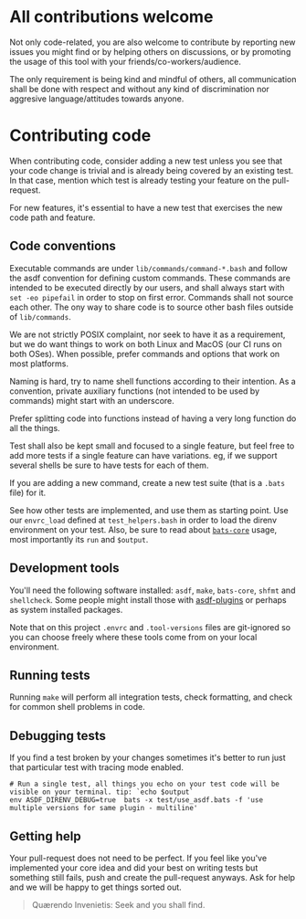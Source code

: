 # All contributions welcome

Not only code-related, you are also welcome to contribute by reporting new
issues you might find or by helping others on discussions, or by promoting
the usage of this tool with your friends/co-workers/audience.

The only requirement is being kind and mindful of others, all communication
shall be done with respect and without any kind of discrimination nor aggresive
language/attitudes towards anyone.

# Contributing code

When contributing code, consider adding a new test unless you see that your code
change is trivial and is already being covered by an existing test.
In that case, mention which test is already testing your feature on the pull-request.

For new features, it's essential to have a new test that exercises the new code path
and feature.

## Code conventions

Executable commands are under `lib/commands/command-*.bash` and follow the asdf
convention for defining custom commands. These commands are intended to be
executed directly by our users, and shall always start with `set -eo pipefail`
in order to stop on first error. Commands shall not source each other. The ony
way to share code is to source other bash files outside of `lib/commands`.


We are not strictly POSIX complaint, nor seek to have it as a requirement, but
we do want things to work on both Linux and MacOS (our CI runs on both OSes).
When possible, prefer commands and options that work on most platforms.


Naming is hard, try to name shell functions according to their intention.
As a convention, private auxiliary functions (not intended to be used by commands)
might start with an underscore.


Prefer splitting code into functions instead of having a very long function do all the things.

Test shall also be kept small and focused to a single feature, but feel free to add
more tests if a single feature can have variations. eg, if we support several shells
be sure to have tests for each of them.

If you are adding a new command, create a new test suite (that is a `.bats` file) for it.

See how other tests are implemented, and use them as starting point. Use our `envrc_load`
defined at `test_helpers.bash` in order to load the direnv environment on your test.
Also, be sure to read about [`bats-core`](https://github.com/bats-core/bats-core) usage, most importantly its `run` and `$output`.

## Development tools

You'll need the following software installed: `asdf`, `make`, `bats-core`, `shfmt` and `shellcheck`.
Some people might install those with [asdf-plugins](https://github.com/asdf-vm/asdf-plugins) or perhaps as system installed packages.

Note that on this project `.envrc` and `.tool-versions` files are git-ignored so you can choose
freely where these tools come from on your local environment.

## Running tests

Running `make` will perform all integration tests, check formatting, and check for common shell problems in code.

## Debugging tests

If you find a test broken by your changes sometimes it's better to run just that particular test
with tracing mode enabled.

```
# Run a single test, all things you echo on your test code will be visible on your terminal. tip: `echo $output`
env ASDF_DIRENV_DEBUG=true  bats -x test/use_asdf.bats -f 'use multiple versions for same plugin - multiline'
```

## Getting help

Your pull-request does not need to be perfect. If you feel like you've implemented your core idea
and did your best on writing tests but something still fails, push and create the pull-request anyways.
Ask for help and we will be happy to get things sorted out.

> Quærendo Invenietis: Seek and you shall find.
